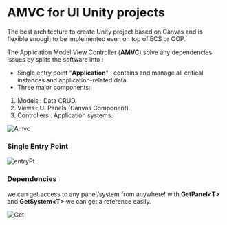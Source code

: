 # AMVC for UI Unity projects

The best architecture to create Unity project based on Canvas and is flexible enough to be implemented even on top of ECS or OOP. 

The Application Model View Controller (**AMVC**) solve any dependencies issues by splits the software into :

- Single entry point "**Application**" : contains and manage all critical instances and application-related data.
- Three major components: 

1.  Models : Data CRUD.
2. Views : UI Panels (Canvas Component).
3. Controllers : Application systems.

![Amvc](https://user-images.githubusercontent.com/62396712/105978387-c44ffc00-6092-11eb-8b35-88cac0d0dcf1.png)

### Single Entry Point

![entryPt](https://user-images.githubusercontent.com/62396712/105978435-d5007200-6092-11eb-80a5-85a82338aa8c.png)

### Dependencies
we can get access to any panel/system from anywhere! with **GetPanel<T<T>>** and **GetSystem<T<T>>** we can get a reference easily.

![Get](https://user-images.githubusercontent.com/62396712/105911178-33ddd100-602a-11eb-8a13-20480f633b11.png)
